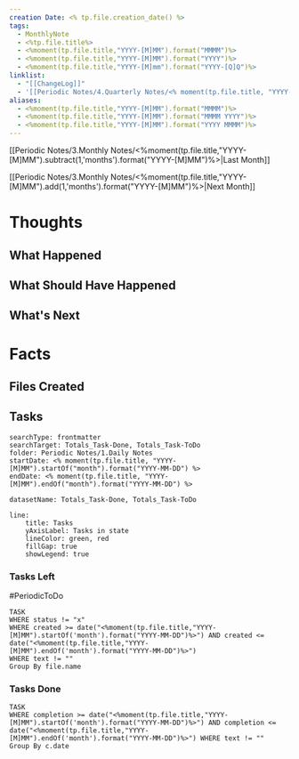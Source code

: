 ```yaml
---
creation Date: <% tp.file.creation_date() %>
tags:
  - MonthlyNote
  - <%tp.file.title%>
  - <%moment(tp.file.title,"YYYY-[M]MM").format("MMMM")%>
  - <%moment(tp.file.title,"YYYY-[M]MM").format("YYYY")%>
  - <%moment(tp.file.title,"YYYY-[M]mm").format("YYYY-[Q]Q")%>
linklist:
  - "[[ChangeLog]]"
  - '[[Periodic Notes/4.Quarterly Notes/<% moment(tp.file.title, "YYYY-[M]MM").format("YYYY-[Q]Q") %>|<% moment(tp.file.title, "YYYY-[M]MM").format("YYYY-[Q]Q") %>]]'
aliases:
  - <%moment(tp.file.title,"YYYY-[M]MM").format("MMMM")%>
  - <%moment(tp.file.title,"YYYY-[M]MM").format("MMMM YYYY")%>
  - <%moment(tp.file.title,"YYYY-[M]MM").format("YYYY MMMM")%>
---
```

[[Periodic Notes/3.Monthly Notes/<%moment(tp.file.title,"YYYY-[M]MM").subtract(1,'months').format("YYYY-[M]MM")%>|Last Month]] 


[[Periodic Notes/3.Monthly Notes/<%moment(tp.file.title,"YYYY-[M]MM").add(1,'months').format("YYYY-[M]MM")%>|Next Month]]

# Thoughts

## What Happened
## What Should Have Happened
## What's Next

# Facts

## Files Created
## Tasks
```tracker
searchType: frontmatter
searchTarget: Totals_Task-Done, Totals_Task-ToDo
folder: Periodic Notes/1.Daily Notes
startDate: <% moment(tp.file.title, "YYYY-[M]MM").startOf("month").format("YYYY-MM-DD") %>
endDate: <% moment(tp.file.title, "YYYY-[M]MM").endOf("month").format("YYYY-MM-DD") %>

datasetName: Totals_Task-Done, Totals_Task-ToDo

line:
	title: Tasks
	yAxisLabel: Tasks in state
	lineColor: green, red
	fillGap: true
	showLegend: true
```

### Tasks Left
#PeriodicToDo 
```dataview
TASK 
WHERE status != "x"
WHERE created >= date("<%moment(tp.file.title,"YYYY-[M]MM").startOf('month').format("YYYY-MM-DD")%>") AND created <= date("<%moment(tp.file.title,"YYYY-[M]MM").endOf('month').format("YYYY-MM-DD")%>") 
WHERE text != ""
Group By file.name 
```
### Tasks Done
```dataview
TASK
WHERE completion >= date("<%moment(tp.file.title,"YYYY-[M]MM").startOf('month').format("YYYY-MM-DD")%>") AND completion <= date("<%moment(tp.file.title,"YYYY-[M]MM").endOf('month').format("YYYY-MM-DD")%>") WHERE text != ""
Group By c.date
```
